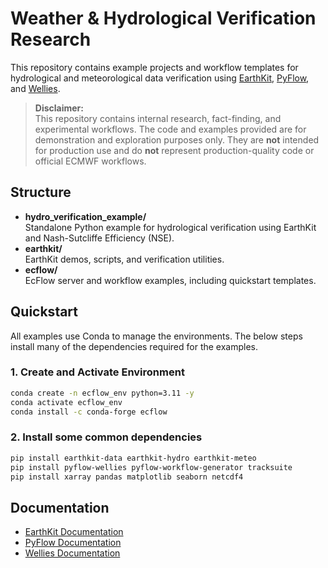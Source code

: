 # Weather & Hydrological Verification Research

This repository contains example projects and workflow templates for hydrological and meteorological data verification using [EarthKit](https://github.com/ecmwf/earthkit), [PyFlow](https://github.com/ecmwf/pyflow), and [Wellies](https://github.com/ecmwf/pyflow-wellies).

> **Disclaimer:**  
> This repository contains internal research, fact-finding, and experimental workflows. The code and examples provided are for demonstration and exploration purposes only. They are **not** intended for production use and do **not** represent production-quality code or official ECMWF workflows.

## Structure

- **hydro_verification_example/**  
  Standalone Python example for hydrological verification using EarthKit and Nash-Sutcliffe Efficiency (NSE).
- **earthkit/**  
  EarthKit demos, scripts, and verification utilities.
- **ecflow/**  
  EcFlow server and workflow examples, including quickstart templates.

## Quickstart

All examples use Conda to manage the environments. The below steps install many of the dependencies required for the examples.

### 1. Create and Activate Environment

```sh
conda create -n ecflow_env python=3.11 -y
conda activate ecflow_env
conda install -c conda-forge ecflow
```

### 2. Install some common dependencies

```sh
pip install earthkit-data earthkit-hydro earthkit-meteo
pip install pyflow-wellies pyflow-workflow-generator tracksuite
pip install xarray pandas matplotlib seaborn netcdf4
```

## Documentation

- [EarthKit Documentation](https://earthkit.readthedocs.io/)
- [PyFlow Documentation](https://pyflow-workflow-generator.readthedocs.io/)
- [Wellies Documentation](https://pyflow-wellies.readthedocs.io/)
